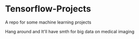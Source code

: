 # Tensorflow-Projects
A repo for some machine learning projects 

Hang around and It'll have smth for big data on medical imaging

